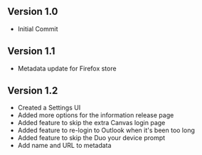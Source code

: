 ## Version 1.0
- Initial Commit

## Version 1.1
- Metadata update for Firefox store

## Version 1.2
- Created a Settings UI
- Added more options for the information release page
- Added feature to skip the extra Canvas login page
- Added feature to re-login to Outlook when it's been too long
- Added feature to skip the Duo your device prompt
- Add name and URL to metadata
